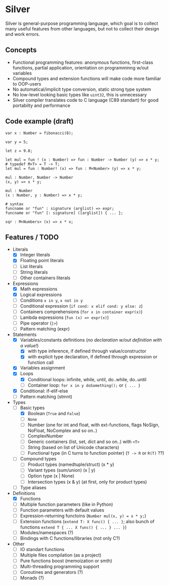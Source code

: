 # Silver
Silver is general-purpose programming language, which goal is to collect many useful features from other languages, but not to collect their design and work errors.

## Concepts

- Functional programming features: anonymous functions, first-class functions, partial application, orientation on programminng w/out variables
- Compound types and extension functions will make code more familiar to OOP-users
- No automatical/implicit type conversion, static strong type system
- No low-level looking basic types like `uint32`, this is unnecessary
- Silver compiler translates code to C language (C89 standart) for good portabilty and performance

## Code example (draft)

```
var x : Number = fibonacci(8);

var y = 5;

let z = 9.8;

let mul = fun ! (x : Number) => fun : Number -> Number (y) => x * y;
# typedef M<T> = T -> T;
let mul = fun : Number! (x) => fun : M<Number> (y) => x * y;

mul : Number, Number -> Number
(x, y) => x * y;

mul : Number
(x : Number, y : Number) => x * y;

# syntax
funcname or "fun" : signature (arglist) => expr;
funcname or "fun" [: signature] ([arglist]) { ... };

sqr : M<Numbers> (x) => x * x;
```

## Features / TODO

- Literals
  - [x] Integer literals
  - [x] Floating point literals
  - [ ] List literals
  - [ ] String literals
  - [ ] Other containers literals
- Expressions
  - [x] Math expressions
  - [x] Logical expressions
  - [ ] Conditions `x in y`, `x not in y`
  - [ ] Conditional expression (`if cond: x elif cond: y else: z`)
  - [ ] Containers comprehensions (`for x in container expr(x)`)
  - [ ] Lambda expressions (`fun (x) => expr(x)`)
  - [ ] Pipe operator (`|>`)
  - [ ] Pattern matching (expr)
- Statements
  - [x] Variables/constants definitions (*no declaration w/out definition with a value!*)
    - [x] with type inference, if defined through value/constructor
    - [x] with explicit type declaration, if defined through expression or function call
  - [x] Variables assignment
  - [x] Loops
    - [x] Conditional loops: infinite, while, until, do..while, do..until
    - [ ] Container loop: `for x in y doSomething();` or `{ ... }`
  - [x] Conditional: if-elif-else
  - [ ] Pattern matching (stmnt)
- Types
  - [ ] Basic types
    - [x] Boolean (`True` and `False`)
    - [ ] `None`
    - [ ] Number (one for int and float, with ext-functions, flags NoSign, NoFloat, NoComplex and so on..)
    - [ ] ComplexNumber
    - [ ] Generic containers (list, set, dict and so on..) with `<T>`
    - [ ] String (based on list of Unicode characters)
    - [ ] Functional type (in C turns to function pointer) (`T -> R` or `R(T)` ??)
  - [ ] Compound types
    - [ ] Product types (namedtuple/struct) (x * y)
    - [ ] Variant types (sum/union) (x | y)
    - [ ] Option type (x | None)
    - [ ] Intersection types (x & y) (at first, only for product types)
  - [ ] Type aliases
- Definitions
  - [x] Functions
  - [ ] Multiple function parameters (like in Python)
  - [ ] Function parameters with default values
  - [ ] Expression-returning functoins (`Number mul(x, y) = x * y;`)
  - [ ] Extension functions (`extend T: X func() { ... }`; also bunch of functions `extend T { ... X func() { ... } ... }`)
  - [ ] Modules/namespaces (?)
  - [ ] Bindings with C functions/libraries (not only C?)
- Other
  - [ ] IO standart functions
  - [ ] Multiple files compilation (as a project)
  - [ ] Pure functions boost (memoization or smth)
  - [ ] Multi-threading programming support
  - [ ] Coroutines and generators (?)
  - [ ] Monads (?)

